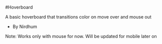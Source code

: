 #Hoverboard

A basic hoverboard that transitions color on move over and mouse out

- By Nirdhum

Note: Works only with mouse for now. Will be updated for mobile later on
